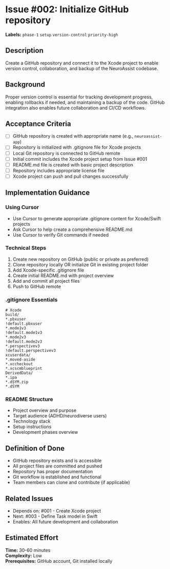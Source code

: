 # Issue #002: Initialize GitHub repository

**Labels:** `phase-1` `setup` `version-control` `priority-high`

## Description

Create a GitHub repository and connect it to the Xcode project to enable version control, collaboration, and backup of the NeuroAssist codebase.

## Background

Proper version control is essential for tracking development progress, enabling rollbacks if needed, and maintaining a backup of the code. GitHub integration also enables future collaboration and CI/CD workflows.

## Acceptance Criteria

- [ ] GitHub repository is created with appropriate name (e.g., `neuroassist-app`)
- [ ] Repository is initialized with .gitignore file for Xcode projects
- [ ] Local Git repository is connected to GitHub remote
- [ ] Initial commit includes the Xcode project setup from Issue #001
- [ ] README.md file is created with basic project description
- [ ] Repository includes appropriate license file
- [ ] Xcode project can push and pull changes successfully

## Implementation Guidance

### Using Cursor
- Use Cursor to generate appropriate .gitignore content for Xcode/Swift projects
- Ask Cursor to help create a comprehensive README.md
- Use Cursor to verify Git commands if needed

### Technical Steps
1. Create new repository on GitHub (public or private as preferred)
2. Clone repository locally OR initialize Git in existing project folder
3. Add Xcode-specific .gitignore file
4. Create initial README.md with project overview
5. Add and commit all project files
6. Push to GitHub remote

### .gitignore Essentials
```gitignore
# Xcode
build/
*.pbxuser
!default.pbxuser
*.mode1v3
!default.mode1v3
*.mode2v3
!default.mode2v3
*.perspectivev3
!default.perspectivev3
xcuserdata/
*.moved-aside
*.xccheckout
*.xcscmblueprint
DerivedData/
*.ipa
*.dSYM.zip
*.dSYM
```

### README Structure
- Project overview and purpose
- Target audience (ADHD/neurodiverse users)
- Technology stack
- Setup instructions
- Development phases overview

## Definition of Done

- GitHub repository exists and is accessible
- All project files are committed and pushed
- Repository has proper documentation
- Git workflow is established and functional
- Team members can clone and contribute (if applicable)

## Related Issues

- Depends on: #001 - Create Xcode project
- Next: #003 - Define Task model in Swift
- Enables: All future development and collaboration

## Estimated Effort

**Time:** 30-60 minutes  
**Complexity:** Low  
**Prerequisites:** GitHub account, Git installed locally 